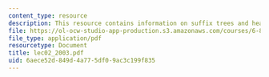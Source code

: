 ```yaml
---
content_type: resource
description: This resource contains information on suffix trees and heaps.
file: https://ol-ocw-studio-app-production.s3.amazonaws.com/courses/6-854j-advanced-algorithms-fall-2005/6aece52d849d4a775df09ac3c199f835_lec02_2003.pdf
file_type: application/pdf
resourcetype: Document
title: lec02_2003.pdf
uid: 6aece52d-849d-4a77-5df0-9ac3c199f835
---
```

